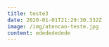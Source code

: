 ```yaml
---
title: teste3
date: 2020-01-01T21:29:30.332Z
image: /img/atencao-teste.jpg
content: ededededede
---
```


